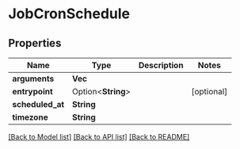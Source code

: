 # JobCronSchedule

## Properties

Name | Type | Description | Notes
------------ | ------------- | ------------- | -------------
**arguments** | **Vec<String>** |  | 
**entrypoint** | Option<**String**> |  | [optional]
**scheduled_at** | **String** |  | 
**timezone** | **String** |  | 

[[Back to Model list]](../README.md#documentation-for-models) [[Back to API list]](../README.md#documentation-for-api-endpoints) [[Back to README]](../README.md)


